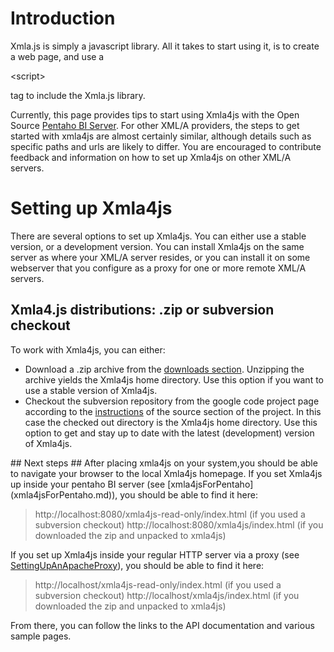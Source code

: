 # Introduction #

Xmla.js is simply a javascript library. All it takes to start using it, is to create a web page, and use a 

&lt;script&gt;

 tag to include the Xmla.js library.

Currently, this page provides tips to start using Xmla4js with the Open Source <a href='http://sourceforge.net/projects/pentaho/files/Business%20Intelligence%20Server/'>Pentaho BI Server</a>. For other XML/A providers, the steps to get started with xmla4js are almost certainly similar, although details such as specific paths and urls are likely to differ. You are encouraged to contribute feedback and information on how to set up Xmla4js on other XML/A servers.

# Setting up Xmla4js #
There are several options to set up Xmla4js. You can either use a stable version, or a development version. You can install Xmla4js on the same server as where your XML/A server resides, or you can install it on some webserver that you configure as a proxy for one or more remote XML/A servers.
## Xmla4.js distributions: .zip or subversion checkout ##
To work with Xmla4js, you can either:<ul>
<li>Download a .zip archive from the <a href='http://code.google.com/p/xmla4js/downloads/list'>downloads section</a>. Unzipping the archive yields the Xmla4js home directory. Use this option if you want to use a stable version of Xmla4js.</li>
<li>Checkout the subversion repository from the google code project page according to the <a href='http://code.google.com/p/xmla4js/source/checkout'>instructions</a> of the source section of the project. In this case the checked out directory is the Xmla4js home directory. Use this option to get and stay up to date with the latest (development) version of Xmla4js.</li>
</ul>
## Next steps ##
After placing xmla4js on your system,you should be able to navigate your browser to the local Xmla4js homepage. If you set Xmla4js up inside your pentaho BI server (see [xmla4jsForPentaho](xmla4jsForPentaho.md)), you should be able to find it here:

> http://localhost:8080/xmla4js-read-only/index.html (if you used a subversion checkout)
> http://localhost:8080/xmla4js/index.html (if you downloaded the zip and unpacked to xmla4js)

If you set up Xmla4js inside your regular HTTP server via a proxy (see [SettingUpAnApacheProxy](SettingUpAnApacheProxy.md)), you should be able to find it here:

> http://localhost/xmla4js-read-only/index.html (if you used a subversion checkout)
> http://localhost/xmla4js/index.html (if you downloaded the zip and unpacked to xmla4js)


From there, you can follow the links to the API documentation and various sample pages.